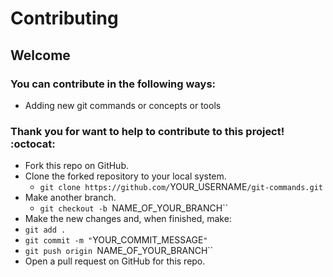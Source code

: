 # Contributing

## Welcome

### You can contribute in the following ways:
- Adding new git commands or concepts or tools

### Thank you for want to help to contribute to this project! :octocat:

- Fork this repo on GitHub.
- Clone the forked repository to your local system.
  - `git clone https://github.com/`YOUR_USERNAME`/git-commands.git`
- Make another branch.
  - `git checkout -b `NAME_OF_YOUR_BRANCH``
- Make the new changes and, when finished, make:
- `git add .`
- `git commit -m "`YOUR_COMMIT_MESSAGE`"`
- `git push origin `NAME_OF_YOUR_BRANCH``
- Open a pull request on GitHub for this repo.

